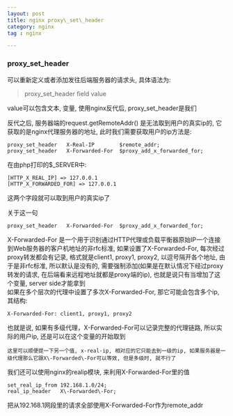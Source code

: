 ```yaml
---
layout: post  
title: nginx proxy\_set\_header  
category: nginx  
tag : nginx

---
```


### proxy\_set\_header  

可以重新定义或者添加发往后端服务器的请求头, 具体语法为:  
>proxy\_set\_header field value  

value可以包含文本, 变量, 使用nginx反代后, proxy\_set\_header是我们

反代之后, 服务器端的request.getRemoteAddr() 是无法取到用户的真实ip的, 它获取的是nginx代理服务器的地址, 此时我们需要获取用户的ip方法是:

```
proxy_set_header   X-Real-IP        $remote_addr;
proxy_set_header   X-Forwarded-For  $proxy_add_x_forwarded_for;
```
在由php打印的$_SERVER中:  

```
[HTTP_X_REAL_IP] => 127.0.0.1  
[HTTP_X_FORWARDED_FOR] => 127.0.0.1  
```

这两个字段就可以取到用户的真实ip了 

关于这一句  

```
proxy_set_header   X-Forwarded-For  $proxy_add_x_forwarded_for;  
```
X-Forwarded-For 是一个用于识别通过HTTP代理或负载平衡器原始IP一个连接到Web服务器的客户机地址的非rfc标准, 如果设置了X-Forwarded-For, 每次经过proxy转发都会有记录, 格式就是client1,  proxy1, proxy2, 以逗号隔开各个地址, 由于是非rfc标准, 所以默认是没有的, 需要强制添加(如果是在默认情况下经过proxy转发的请求, 在后端看来远程地址就都是proxy端的ip), 也就是说只有当增加了这个变量, server side才能拿到  
如果在多个层次的代理中设置了多次X-Forwarded-For, 那它可能会包含多个ip, 其结构:

```
X-Forwarded-For: client1, proxy1, proxy2  
```

也就是说, 如果有多级代理，X\-Forwarded\-For可以记录完整的代理链路, 所以实际的用户ip, 还是可以在这个变量的开始取到  

`
这里可以顺便提一下另一个值, x-real-ip, 相对应的它只能去到一级的ip, 如果服务器是一级代理那么它跟X\-Forwarded\-For可以等效, 但是多级时, 就不行了
`

我们还可以使用nginx的realip模块, 来利用X\-Forwarded\-For里的值 

```
set_real_ip_from 192.168.1.0/24;
real_ip_header   X\-Forwarded\-For;
```

把从192.168.1网段里的请求全部使用X\-Forwarded\-For作为remote_addr  



